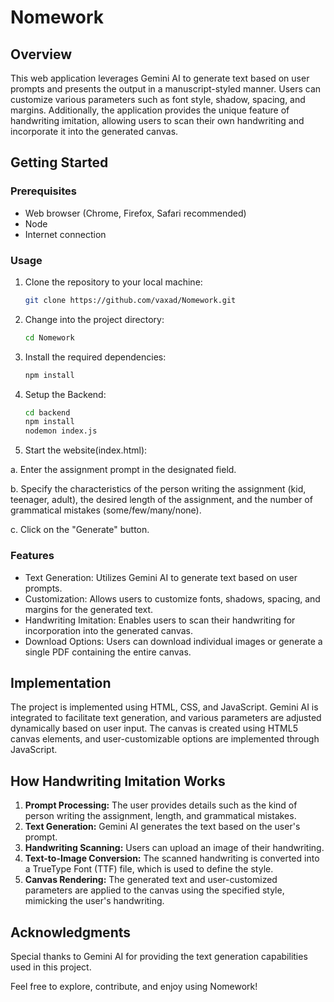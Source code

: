 # Nomework

## Overview

This web application leverages Gemini AI to generate text based on user prompts and presents the output in a manuscript-styled manner. Users can customize various parameters such as font style, shadow, spacing, and margins. Additionally, the application provides the unique feature of handwriting imitation, allowing users to scan their own handwriting and incorporate it into the generated canvas.

## Getting Started

### Prerequisites

- Web browser (Chrome, Firefox, Safari recommended)
- Node
- Internet connection

### Usage

1. Clone the repository to your local machine:

   ```bash
   git clone https://github.com/vaxad/Nomework.git
   ```

2. Change into the project directory:

   ```bash
   cd Nomework
   ```

3. Install the required dependencies:

   ```bash
   npm install
   ```
4. Setup the Backend:

   ```bash
   cd backend
   npm install
   nodemon index.js
   ```
5. Start the website(index.html):

a. Enter the assignment prompt in the designated field.

b. Specify the characteristics of the person writing the assignment (kid, teenager, adult), the desired length of the assignment, and the number of grammatical mistakes (some/few/many/none).
  
c. Click on the "Generate" button.

### Features

- Text Generation: Utilizes Gemini AI to generate text based on user prompts.
- Customization: Allows users to customize fonts, shadows, spacing, and margins for the generated text.
- Handwriting Imitation: Enables users to scan their handwriting for incorporation into the generated canvas.
- Download Options: Users can download individual images or generate a single PDF containing the entire canvas.

## Implementation

The project is implemented using HTML, CSS, and JavaScript. Gemini AI is integrated to facilitate text generation, and various parameters are adjusted dynamically based on user input. The canvas is created using HTML5 canvas elements, and user-customizable options are implemented through JavaScript.

## How Handwriting Imitation Works

1. **Prompt Processing:** The user provides details such as the kind of person writing the assignment, length, and grammatical mistakes.
2. **Text Generation:** Gemini AI generates the text based on the user's prompt.
3. **Handwriting Scanning:** Users can upload an image of their handwriting.
4. **Text-to-Image Conversion:** The scanned handwriting is converted into a TrueType Font (TTF) file, which is used to define the style.
5. **Canvas Rendering:** The generated text and user-customized parameters are applied to the canvas using the specified style, mimicking the user's handwriting.

## Acknowledgments

Special thanks to Gemini AI for providing the text generation capabilities used in this project.

Feel free to explore, contribute, and enjoy using Nomework!
